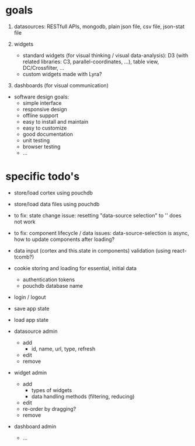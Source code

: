 # goals

1) datasources: RESTfull APIs, mongodb, plain json file, csv file, json-stat file

2) widgets
	- standard widgets (for visual thinking / visual data-analysis): D3 (with related libraries: C3, parallel-coordinates, ...), table view, DC/Crossfilter, ...
	- custom widgets made with Lyra?

3) dashboards (for visual communication)

- software design goals:
	- simple interface
	- responsive design
	- offline support
	- easy to install and maintain
	- easy to customize
	- good documentation
	- unit testing
	- browser testing
	- ...

# specific todo's

- store/load cortex using pouchdb
- store/load data files using pouchdb

- to fix: state change issue: resetting "data-source selection" to '' does not work
- to fix: component lifecycle / data issues: data-source-selection is async, how to update components after loading?

- data input (cortex and this.state in components) validation (using react-tcomb?)

- cookie storing and loading for essential, initial data
	- authentication tokens
	- pouchdb database name

- login / logout

- save app state

- load app state

- datasource admin
	- add
		- id, name, url, type, refresh
	- edit
	- remove

- widget admin
	- add
		- types of widgets
		- data handling methods (filtering, reducing)
	- edit
	- re-order by dragging?
	- remove

- dashboard admin
	- ...
